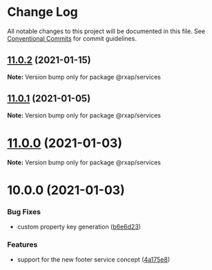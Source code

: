 # Change Log

All notable changes to this project will be documented in this file.
See [Conventional Commits](https://conventionalcommits.org) for commit guidelines.

## [11.0.2](https://gitlab.com/rxap/packages/compare/@rxap/services@10.0.1...@rxap/services@11.0.2) (2021-01-15)

**Note:** Version bump only for package @rxap/services





## [11.0.1](https://gitlab.com/rxap/packages/compare/@rxap/services@11.0.0...@rxap/services@11.0.1) (2021-01-05)

**Note:** Version bump only for package @rxap/services





# [11.0.0](https://gitlab.com/rxap/packages/compare/@rxap/services@10.0.0...@rxap/services@11.0.0) (2021-01-03)

**Note:** Version bump only for package @rxap/services





# 10.0.0 (2021-01-03)


### Bug Fixes

* custom property key generation ([b6e6d23](https://gitlab.com/rxap/packages/commit/b6e6d23215f0b35e0de2d35003b186a3d435b8e4))


### Features

* support for the new footer service concept ([4a175e8](https://gitlab.com/rxap/packages/commit/4a175e885b43a1cb2ac4ac96d05c351bf5307337))
